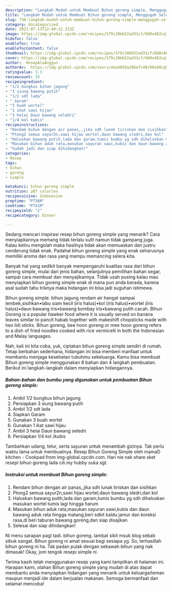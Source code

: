 ```yaml
---
description: "Langkah Mudah untuk Membuat Bihun goreng simple, Menggugah Selera"
title: "Langkah Mudah untuk Membuat Bihun goreng simple, Menggugah Selera"
slug: 730-langkah-mudah-untuk-membuat-bihun-goreng-simple-menggugah-selera
category: Uncategorized
date: 2021-07-13T22:49:12.213Z
image: https://img-global.cpcdn.com/recipes/579c28bb52ad31cf/680x482cq70/bihun-goreng-simple-foto-resep-utama.jpg
hideToc: false
enableToc: true
enableTocContent: false
thumbnail: https://img-global.cpcdn.com/recipes/579c28bb52ad31cf/680x482cq70/bihun-goreng-simple-foto-resep-utama.jpg
cover: https://img-global.cpcdn.com/recipes/579c28bb52ad31cf/680x482cq70/bihun-goreng-simple-foto-resep-utama.jpg
author:  ResepAlaAnggun
authorAv:  https://img-global.cpcdn.com/users/aba4859a28befc48/60x60cq50/avatar.jpg
ratingvalue: 3.3
reviewcount: 25
recipeingredient:
- "1/2 bungkus bihun jagung"
- "3 siung bawang putih"
- "1/2 sdt lada"
- " Garam"
- "3 buah wortel"
- "1 ikat sawi hijau"
- "3 helai Daun bawang seledri"
- "1/4 kol kubis"
recipeinstructions:
- "Rendam bihun dengan air panas,,jika sdh lunak tiriskan dan sisihkan"
- "Ptong2 semua sayur2n,sawi hijau wortel,daun bawang sledri,dan kol"
- "Haluskan bawang putih,lada dan garam,tumis bumbu yg sdh dihaluskan masukan wortel tumis lagi hingga harum"
- "Masukan bihun aduk rata,masukan sayuran sawi,kubis dan daun bawang aduk rata hingga matang,beri sdkit kaldu jamur dan koreksi rasa,dl beri taburan bawang goreng,dan siap disajikan"
- "Sudah jadi dan siap dihidangkan!"
categories:
- Resep
tags:
- bihun
- goreng
- simple

katakunci: bihun goreng simple 
nutrition: 207 calories
recipecuisine: Indonesian
preptime: "PT36M"
cooktime: "PT41M"
recipeyield: "2"
recipecategory: Dinner

---
```



Sedang mencari inspirasi resep bihun goreng simple yang menarik? Cara menyiapkannya memang tidak terlalu sulit namun tidak gampang juga. Kalau keliru mengolah maka hasilnya tidak akan memuaskan dan justru cenderung tidak enak. Padahal bihun goreng simple yang enak seharusnya memiliki aroma dan rasa yang mampu memancing selera kita.


Banyak hal yang sedikit banyak mempengaruhi kualitas rasa dari bihun goreng simple, mulai dari jenis bahan, selanjutnya pemilihan bahan segar, sampai cara membuat dan menyajikannya. Tidak usah pusing kalau mau menyiapkan bihun goreng simple enak di mana pun anda berada, karena asal sudah tahu triknya maka hidangan ini bisa jadi suguhan istimewa.

Bihun goreng simple. bihun jagung rendam air hangat sampai lembek,sisihkan•labu siam kecil (iris halus)•kol (iris halus)•wortel (iris halus)•daun bawang iris•bawang bombay iris•bawang putih cacah. Bihun Goreng is a popular hawker food where it is usually served on banana leaves similar to pancit habab together with makeshift chopsticks made with two lidi sticks. Bihun goreng, bee hoon goreng or mee hoon goreng refers to a dish of fried noodles cooked with rice vermicelli in both the Indonesian and Malay languages.


Nah, kali ini kita coba, yuk, ciptakan bihun goreng simple sendiri di rumah. Tetap berbahan sederhana, hidangan ini bisa memberi manfaat untuk membantu menjaga kesehatan tubuhmu sekeluarga. Kamu bisa membuat Bihun goreng simple menggunakan 8 bahan dan 4 langkah pembuatan. Berikut ini langkah-langkah dalam menyiapkan hidangannya.

<!--inarticleads1-->

##### Bahan-bahan dan bumbu yang digunakan untuk pembuatan Bihun goreng simple:

1. Ambil 1/2 bungkus bihun jagung
1. Persiapkan 3 siung bawang putih
1. Ambil 1/2 sdt lada
1. Siapkan  Garam
1. Gunakan 3 buah wortel
1. Gunakan 1 ikat sawi hijau
1. Ambil 3 helai Daun bawang seledri
1. Persiapkan 1/4 kol /kubis


Tambahkan udang, telur, serta sayuran untuk menambah gizinya. Tak perlu waktu lama untuk membuatnya. Resep Bihun Goreng Simple oleh mamaD kitchen - Cookpad from img-global.cpcdn.com. Hari nie nak share sket resepi bihun goreng lada cili.my hubby suka sgt. 

<!--inarticleads2-->

##### Instruksi untuk membuat Bihun goreng simple:

1. Rendam bihun dengan air panas,,jika sdh lunak tiriskan dan sisihkan
1. Ptong2 semua sayur2n,sawi hijau wortel,daun bawang sledri,dan kol
1. Haluskan bawang putih,lada dan garam,tumis bumbu yg sdh dihaluskan masukan wortel tumis lagi hingga harum
1. Masukan bihun aduk rata,masukan sayuran sawi,kubis dan daun bawang aduk rata hingga matang,beri sdkit kaldu jamur dan koreksi rasa,dl beri taburan bawang goreng,dan siap disajikan
1. Selesai dan siap dihidangkan!

Ni menu sarapan pagi tadi. bihun goreng. lambat sikit msuk blog sebab sibuk sangat. Bihun goreng ni amat sesuai bagi sesiapa yg. So, terhasillah bihun goreng ni ha. Tak padan pulak dengan sekawah bihun yang nak dimasak! Okay, jom tengok resepi simple ni. 

Terima kasih telah menggunakan resep yang kami tampilkan di halaman ini. Harapan kami, olahan Bihun goreng simple yang mudah di atas dapat membantu anda menyiapkan hidangan yang menarik untuk keluarga/teman maupun menjadi ide dalam berjualan makanan. Semoga bermanfaat dan selamat mencoba!

